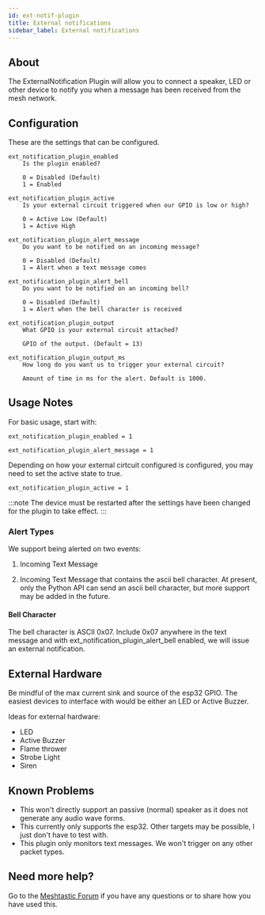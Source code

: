 ```yaml
---
id: ext-notif-plugin
title: External notifications
sidebar_label: External notifications
---
```

## About

The ExternalNotification Plugin will allow you to connect a speaker, LED or other device to notify you when a message has been received from the mesh network.

## Configuration

These are the settings that can be configured.

    ext_notification_plugin_enabled
        Is the plugin enabled?
        
        0 = Disabled (Default)
        1 = Enabled

    ext_notification_plugin_active
        Is your external circuit triggered when our GPIO is low or high?

        0 = Active Low (Default)
        1 = Active High

    ext_notification_plugin_alert_message
        Do you want to be notified on an incoming message?

        0 = Disabled (Default)
        1 = Alert when a text message comes

    ext_notification_plugin_alert_bell
        Do you want to be notified on an incoming bell?

        0 = Disabled (Default)
        1 = Alert when the bell character is received

    ext_notification_plugin_output
        What GPIO is your external circuit attached?

        GPIO of the output. (Default = 13)

    ext_notification_plugin_output_ms
        How long do you want us to trigger your external circuit?
    
        Amount of time in ms for the alert. Default is 1000.


## Usage Notes

For basic usage, start with:

	ext_notification_plugin_enabled = 1

	ext_notification_plugin_alert_message = 1
    
Depending on how your external cirtcuit configured is configured, you may need to set the active state to true.

	ext_notification_plugin_active = 1

:::note
The device must be restarted after the settings have been changed for the plugin to take effect.
:::
	
### Alert Types

We support being alerted on two events:

1) Incoming Text Message

2) Incoming Text Message that contains the ascii bell character. At present, only the Python API can send an ascii bell character, but more support may be added in the future.

#### Bell Character

The bell character is ASCII 0x07. Include 0x07 anywhere in the text message and with ext_notification_plugin_alert_bell enabled, we will issue an external notification.
    
## External Hardware

Be mindful of the max current sink and source of the esp32 GPIO. The easiest devices to interface with would be either an LED or Active Buzzer.

Ideas for external hardware:

* LED
* Active Buzzer
* Flame thrower
* Strobe Light
* Siren
    
## Known Problems

* This won't directly support an passive (normal) speaker as it does not generate any audio wave forms.
* This currently only supports the esp32. Other targets may be possible, I just don't have to test with.
* This plugin only monitors text messages. We won't trigger on any other packet types.

## Need more help?

Go to the [Meshtastic Forum](https://meshtastic.discourse.group) if you have any questions or to share how you have used this.